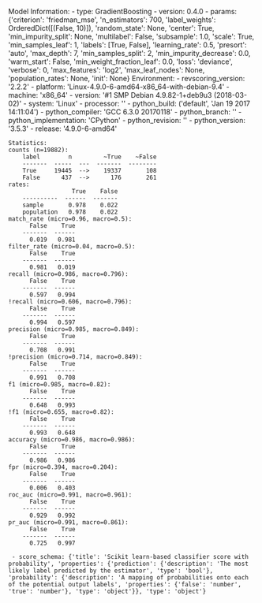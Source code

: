 Model Information:
	 - type: GradientBoosting
	 - version: 0.4.0
	 - params: {'criterion': 'friedman_mse', 'n_estimators': 700, 'label_weights': OrderedDict([(False, 10)]), 'random_state': None, 'center': True, 'min_impurity_split': None, 'multilabel': False, 'subsample': 1.0, 'scale': True, 'min_samples_leaf': 1, 'labels': [True, False], 'learning_rate': 0.5, 'presort': 'auto', 'max_depth': 7, 'min_samples_split': 2, 'min_impurity_decrease': 0.0, 'warm_start': False, 'min_weight_fraction_leaf': 0.0, 'loss': 'deviance', 'verbose': 0, 'max_features': 'log2', 'max_leaf_nodes': None, 'population_rates': None, 'init': None}
	Environment:
	 - revscoring_version: '2.2.2'
	 - platform: 'Linux-4.9.0-6-amd64-x86_64-with-debian-9.4'
	 - machine: 'x86_64'
	 - version: '#1 SMP Debian 4.9.82-1+deb9u3 (2018-03-02)'
	 - system: 'Linux'
	 - processor: ''
	 - python_build: ('default', 'Jan 19 2017 14:11:04')
	 - python_compiler: 'GCC 6.3.0 20170118'
	 - python_branch: ''
	 - python_implementation: 'CPython'
	 - python_revision: ''
	 - python_version: '3.5.3'
	 - release: '4.9.0-6-amd64'
	
	Statistics:
	counts (n=19882):
		label        n         ~True    ~False
		-------  -----  ---  -------  --------
		True     19445  -->    19337       108
		False      437  -->      176       261
	rates:
		              True    False
		----------  ------  -------
		sample       0.978    0.022
		population   0.978    0.022
	match_rate (micro=0.96, macro=0.5):
		  False    True
		-------  ------
		  0.019   0.981
	filter_rate (micro=0.04, macro=0.5):
		  False    True
		-------  ------
		  0.981   0.019
	recall (micro=0.986, macro=0.796):
		  False    True
		-------  ------
		  0.597   0.994
	!recall (micro=0.606, macro=0.796):
		  False    True
		-------  ------
		  0.994   0.597
	precision (micro=0.985, macro=0.849):
		  False    True
		-------  ------
		  0.708   0.991
	!precision (micro=0.714, macro=0.849):
		  False    True
		-------  ------
		  0.991   0.708
	f1 (micro=0.985, macro=0.82):
		  False    True
		-------  ------
		  0.648   0.993
	!f1 (micro=0.655, macro=0.82):
		  False    True
		-------  ------
		  0.993   0.648
	accuracy (micro=0.986, macro=0.986):
		  False    True
		-------  ------
		  0.986   0.986
	fpr (micro=0.394, macro=0.204):
		  False    True
		-------  ------
		  0.006   0.403
	roc_auc (micro=0.991, macro=0.961):
		  False    True
		-------  ------
		  0.929   0.992
	pr_auc (micro=0.991, macro=0.861):
		  False    True
		-------  ------
		  0.725   0.997
	
	 - score_schema: {'title': 'Scikit learn-based classifier score with probability', 'properties': {'prediction': {'description': 'The most likely label predicted by the estimator', 'type': 'bool'}, 'probability': {'description': 'A mapping of probabilities onto each of the potential output labels', 'properties': {'false': 'number', 'true': 'number'}, 'type': 'object'}}, 'type': 'object'}

